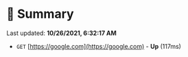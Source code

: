 # 📖 Summary
Last updated: **10/26/2021, 6:32:17 AM**

- `GET` [https://google.com](https://google.com) - **Up** (117ms)
